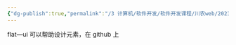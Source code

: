```yaml
---
{"dg-publish":true,"permalink":"/3 计算机/软件开发/软件开发课程/川农web/20211012/","title":"20211012"}
---
```



flat—ui 可以帮助设计元素，在 github 上